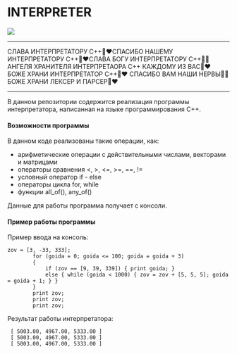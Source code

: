 # INTERPRETER
![](https://i.pinimg.com/736x/57/46/cc/5746cc1990e9494da92e964bc48f5ca5.jpg)
***
СЛАВА ИНТЕРПРЕТАТОРУ C++:pray::heart:СПАСИБО НАШЕМУ ИНТЕРПРЕТАТОРУ С++:pray::heart:СЛАВА БОГУ ИНТЕРПРЕТАТОРУ С++:muscle::fire:АНГЕЛЯ ХРАНИТЕЛЯ ИНТЕРПРЕТАОРА С++ КАЖДОМУ ИЗ ВАС:muscle::heart: БОЖЕ ХРАНИ ИНТЕРПРЕТАТОР С++:pray::heart: СПАСИБО ВАМ НАШИ НЕРВЫ:muscle::fire: БОЖЕ ХРАНИ ЛЕКСЕР И ПАРСЕР:pray::heart:
***
В данном репозитории содержится реализация программы интерпретатора, написанная на языке программирования C++.
#### Возможности программы
В данном коде реализованы такие операции, как:
- арифметические операции с действительными числами, векторами и матрицами
- операторы сравнения <, >, <=, >=, ==, !=
- условный оператор if - else
- операторы цикла for, while
- функции all_of(), any_of()

Данные для работы программа получает с консоли.
#### Пример работы программы
Пример ввода на консоль:
```
zov = [3, -33, 333];
        for (goida = 0; goida <= 100; goida = goida + 3)
        {
            if (zov == [9, 39, 339]) { print goida; }
            else { while (goida < 1000) { zov = zov + [5, 5, 5]; goida = goida + 1; } }
        }
        print zov;
        print zov;
        print zov;
```
Результат работы интерпретатора:
```
 [ 5003.00, 4967.00, 5333.00 ]
 [ 5003.00, 4967.00, 5333.00 ]
 [ 5003.00, 4967.00, 5333.00 ]
```